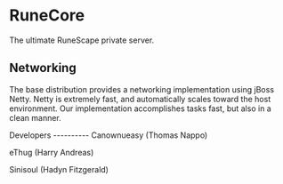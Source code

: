 RuneCore
===========
The ultimate RuneScape private server.

Networking
----------
The base distribution provides a networking implementation using jBoss Netty. 
Netty is extremely fast, and automatically scales toward the host environment. 
Our implementation accomplishes tasks fast, but also in a clean manner.

Developers
---------- Canownueasy (Thomas Nappo)

eThug (Harry Andreas)

Sinisoul (Hadyn Fitzgerald)
